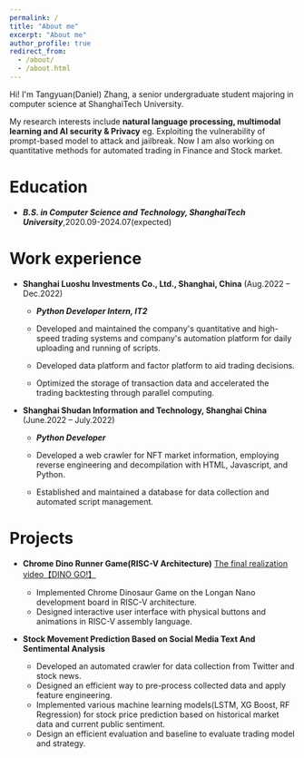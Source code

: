 ```yaml
---
permalink: /
title: "About me"
excerpt: "About me"
author_profile: true
redirect_from: 
  - /about/
  - /about.html
---
```


Hi! I'm Tangyuan(Daniel) Zhang, a senior undergraduate student majoring in computer science at ShanghaiTech University.

My research interests include **natural language processing, multimodal learning and AI security & Privacy** eg. Exploiting the vulnerability of prompt-based model to attack and jailbreak.
Now I am also working on quantitative methods for automated trading in Finance and Stock market.




Education
======
* ***B.S. in Computer Science and Technology, ShanghaiTech University***,2020.09-2024.07(expected)

Work experience
======
* **Shanghai Luoshu Investments Co., Ltd., Shanghai, China**  (Aug.2022 – Dec.2022)
  * ***Python Developer Intern, IT2***
  * Developed and maintained the company's quantitative and high-speed trading systems and company's automation platform for daily uploading and running of scripts.

  * Developed data platform and factor platform to aid trading decisions.
  * Optimized the storage of transaction data and accelerated the trading backtesting through parallel computing.

* **Shanghai Shudan Information and Technology, Shanghai China** (June.2022 – July.2022)
  * ***Python Developer***
  * Developed a web crawler for NFT market information, employing reverse engineering and decompilation with HTML, Javascript, and Python.

  * Established and maintained a database for data collection and automated script management.
  
Projects
======
* **Chrome Dino Runner Game(RISC-V Architecture)** [The final realization video【DINO GO!】](https://www.bilibili.com/video/BV1bF411G7NM/?share_source=copy_web&vd_source=31e71e00bd243ce11ed2d58c1be93a41)
  * Implemented Chrome Dinosaur Game on the Longan Nano development board in RISC-V architecture.
  * Designed interactive user interface with physical buttons and animations in RISC-V assembly language.
  
* **Stock Movement Prediction Based on Social Media Text And Sentimental Analysis**
  * Developed an automated crawler for data collection from Twitter and stock news.
  * Designed an efficient way to pre-process collected data and apply feature engineering.
  * Implemented various machine learning models(LSTM, XG Boost, RF Regression) for stock price prediction based on historical market data and current public sentiment.
  * Design an efficient evaluation and baseline to evaluate trading model and strategy.

